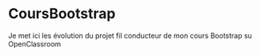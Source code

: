 # CoursBootstrap
 Je met ici les évolution du projet fil conducteur de mon cours Bootstrap su OpenClassroom

